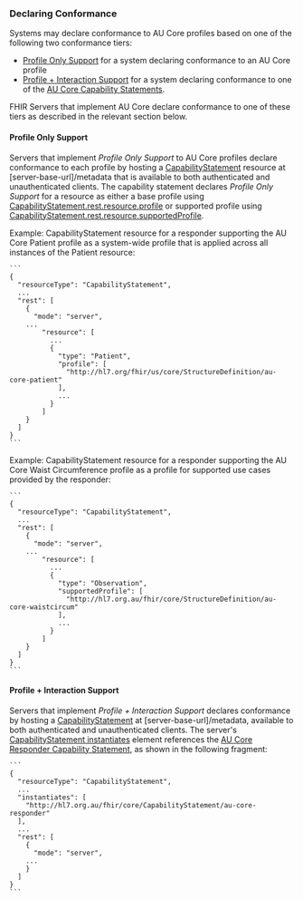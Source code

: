 ### Declaring Conformance

Systems may declare conformance to AU Core profiles based on one of the following two conformance tiers: 
- [Profile Only Support](general-requirements.html#profile-only-support) for a system declaring conformance to an AU Core profile
- [Profile + Interaction Support](general-requirements.html#profile--interaction-support) for a system declaring conformance to one of the [AU Core Capability Statements](general-requirements.html#au-core-capability-statements).

FHIR Servers that implement AU Core declare conformance to one of these tiers as described in the relevant section below.

#### Profile Only Support

Servers that implement _Profile Only Support_ to AU Core profiles declare conformance to each profile by hosting a [CapabilityStatement](http://hl7.org/fhir/capabilitystatement.html) resource at [server-base-url]/metadata that is available to both authenticated and unauthenticated clients. The capability statement declares _Profile Only Support_ for a resource as either a base profile using [CapabilityStatement.rest.resource.profile](http://hl7.org/fhir/capabilitystatement-definitions.html#CapabilityStatement.rest.resource.profile) or supported profile using [CapabilityStatement.rest.resource.supportedProfile](http://hl7.org/fhir/capabilitystatement-definitions.html#CapabilityStatement.rest.resource.supportedProfile).

Example: CapabilityStatement resource for a responder supporting the AU Core Patient profile as a system-wide profile that is applied across all instances of the Patient resource:

    ```
    {
      "resourceType": "CapabilityStatement",
      ...
      "rest": [
        {
          "mode": "server",
        ...
            "resource": [
              ...
              {
                "type": "Patient",
                "profile": [
                  "http://hl7.org/fhir/us/core/StructureDefinition/au-core-patient"
                ],
                ...
              }
            ]
        }
      ] 
    }
    ```

Example: CapabilityStatement resource for a responder supporting the AU Core Waist Circumference profile as a profile for supported use cases provided by the responder:

    ```
    {
      "resourceType": "CapabilityStatement",
      ...
      "rest": [
        {
          "mode": "server",
        ...
            "resource": [
              ...
              {
                "type": "Observation",
                "supportedProfile": [
                  "http://hl7.org.au/fhir/core/StructureDefinition/au-core-waistcircum"
                ],
                ...
              }
            ]
        }
      ] 
    }
    ```


#### Profile + Interaction Support

Servers that implement _Profile + Interaction Support_ declares conformance by hosting a [CapabilityStatement](http://hl7.org/fhir/capabilitystatement.html) at [server-base-url]/metadata, available to both authenticated and unauthenticated clients. The server's [CapabilityStatement instantiates](http://hl7.org/fhir/capabilitystatement-definitions.html#CapabilityStatement.instantiates) element references the [AU Core Responder Capability Statement](CapabilityStatement-au-core-responder.html#resourcesSummary1), as shown in the following fragment:

    ```
    {
      "resourceType": "CapabilityStatement",
      ...
      "instantiates": [
        "http://hl7.org.au/fhir/core/CapabilityStatement/au-core-responder"
      ],
      ...  
      "rest": [
        {
          "mode": "server",
        ...
        }
      ] 
    }
    ```